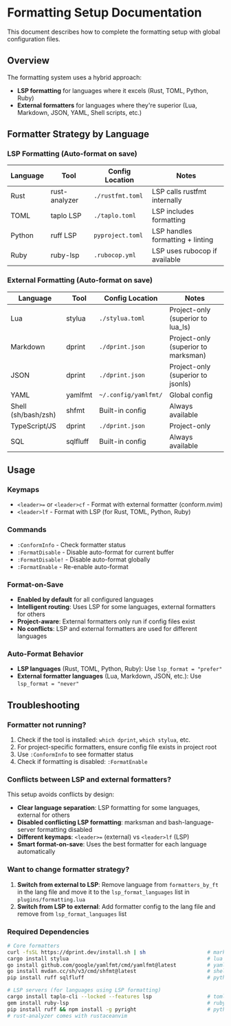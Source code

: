 # Formatting Setup Documentation

This document describes how to complete the formatting setup with global configuration files.

## Overview

The formatting system uses a hybrid approach:

- **LSP formatting** for languages where it excels (Rust, TOML, Python, Ruby)
- **External formatters** for languages where they're superior (Lua, Markdown, JSON, YAML, Shell
  scripts, etc.)

## Formatter Strategy by Language

### LSP Formatting (Auto-format on save)

| Language | Tool          | Config Location  | Notes                            |
| -------- | ------------- | ---------------- | -------------------------------- |
| Rust     | rust-analyzer | `./rustfmt.toml` | LSP calls rustfmt internally     |
| TOML     | taplo LSP     | `./taplo.toml`   | LSP includes formatting          |
| Python   | ruff LSP      | `pyproject.toml` | LSP handles formatting + linting |
| Ruby     | ruby-lsp      | `.rubocop.yml`   | LSP uses rubocop if available    |

### External Formatting (Auto-format on save)

| Language            | Tool     | Config Location      | Notes                               |
| ------------------- | -------- | -------------------- | ----------------------------------- |
| Lua                 | stylua   | `./stylua.toml`      | Project-only (superior to lua_ls)   |
| Markdown            | dprint   | `./dprint.json`      | Project-only (superior to marksman) |
| JSON                | dprint   | `./dprint.json`      | Project-only (superior to jsonls)   |
| YAML                | yamlfmt  | `~/.config/yamlfmt/` | Global config                       |
| Shell (sh/bash/zsh) | shfmt    | Built-in config      | Always available                    |
| TypeScript/JS       | dprint   | `./dprint.json`      | Project-only                        |
| SQL                 | sqlfluff | Built-in config      | Always available                    |

## Usage

### Keymaps

- `<leader>=` or `<leader>cf` - Format with external formatter (conform.nvim)
- `<leader>lf` - Format with LSP (for Rust, TOML, Python, Ruby)

### Commands

- `:ConformInfo` - Check formatter status
- `:FormatDisable` - Disable auto-format for current buffer
- `:FormatDisable!` - Disable auto-format globally
- `:FormatEnable` - Re-enable auto-format

### Format-on-Save

- **Enabled by default** for all configured languages
- **Intelligent routing**: Uses LSP for some languages, external formatters for others
- **Project-aware**: External formatters only run if config files exist
- **No conflicts**: LSP and external formatters are used for different languages

### Auto-Format Behavior

- **LSP languages** (Rust, TOML, Python, Ruby): Use `lsp_format = "prefer"`
- **External formatter languages** (Lua, Markdown, JSON, etc.): Use `lsp_format = "never"`

## Troubleshooting

### Formatter not running?

1. Check if the tool is installed: `which dprint`, `which stylua`, etc.
2. For project-specific formatters, ensure config file exists in project root
3. Use `:ConformInfo` to see formatter status
4. Check if formatting is disabled: `:FormatEnable`

### Conflicts between LSP and external formatters?

This setup avoids conflicts by design:

- **Clear language separation**: LSP formatting for some languages, external for others
- **Disabled conflicting LSP formatting**: marksman and bash-language-server formatting disabled
- **Different keymaps**: `<leader>=` (external) vs `<leader>lf` (LSP)
- **Smart format-on-save**: Uses the best formatter for each language automatically

### Want to change formatter strategy?

1. **Switch from external to LSP**: Remove language from `formatters_by_ft` in the lang file and
   move it to the `lsp_format_languages` list in `plugins/formatting.lua`
2. **Switch from LSP to external**: Add formatter config to the lang file and remove from
   `lsp_format_languages` list

### Required Dependencies

```bash
# Core formatters
curl -fsSL https://dprint.dev/install.sh | sh                    # markdown, json, js/ts
cargo install stylua                                             # lua
go install github.com/google/yamlfmt/cmd/yamlfmt@latest          # yaml
go install mvdan.cc/sh/v3/cmd/shfmt@latest                       # shell scripts
pip install ruff sqlfluff                                        # python, sql

# LSP servers (for languages using LSP formatting)
cargo install taplo-cli --locked --features lsp                  # toml
gem install ruby-lsp                                             # ruby
pip install ruff && npm install -g pyright                       # python
# rust-analyzer comes with rustaceanvim
```
